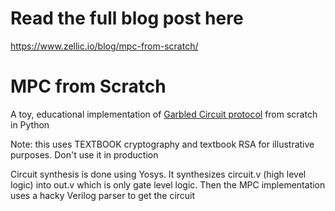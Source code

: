 # Read the full blog post here

https://www.zellic.io/blog/mpc-from-scratch/

# MPC from Scratch

A toy, educational implementation of [Garbled Circuit protocol](https://en.wikipedia.org/wiki/Garbled_circuit) from scratch in Python

Note: this uses TEXTBOOK cryptography and textbook RSA for illustrative purposes. Don't use it in production

Circuit synthesis is done using Yosys. It synthesizes circuit.v (high level logic) into out.v which is only gate level logic. Then the MPC implementation uses a hacky Verilog parser to get the circuit
